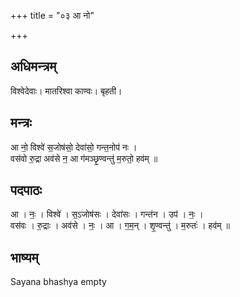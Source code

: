 +++
title = "०३ आ नो"

+++
## अधिमन्त्रम्
विश्वेदेवाः। मातरिश्वा काण्वः। बृहती।

## मन्त्रः
आ नो॒ विश्वे॑ स॒जोष॑सो॒ देवा॑सो॒ गन्त॒नोप॑ नः ।  
वस॑वो रु॒द्रा अव॑से न॒ आ ग॑मञ्छृ॒ण्वन्तु॑ म॒रुतो॒ हव॑म् ॥

## पदपाठः
आ । नः॒ । विश्वे॑ । स॒ऽजोष॑सः । देवा॑सः । गन्त॑न । उप॑ । नः॒ ।  
वस॑वः । रु॒द्राः । अव॑से । नः॒ । आ । ग॒म॒न् । शृ॒ण्वन्तु॑ । म॒रुतः॑ । हव॑म् ॥

## भाष्यम्
Sayana bhashya empty